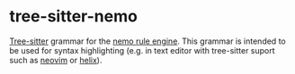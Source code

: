 # tree-sitter-nemo
[Tree-sitter](https://tree-sitter.github.io/tree-sitter/) grammar for the [nemo rule engine](https://github.com/knowsys/nemo).
This grammar is intended to be used for syntax highlighting (e.g. in text editor with tree-sitter suport such as [neovim](https://neovim.io/doc/user/treesitter.html#_treesitter-syntax-highlighting) or [helix](https://docs.helix-editor.com/guides/adding_languages.html)).
